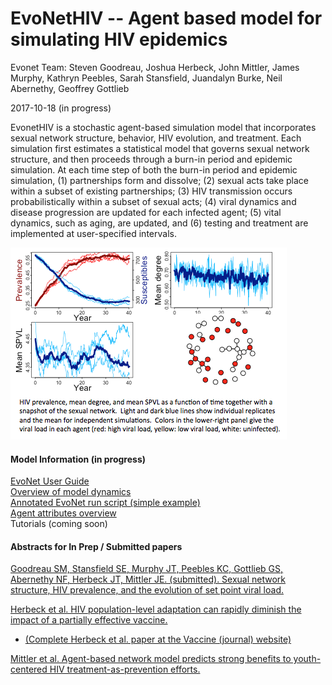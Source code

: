 
# EvoNetHIV -- Agent based model for simulating HIV epidemics

Evonet Team: Steven Goodreau, Joshua Herbeck, John Mittler, James Murphy, Kathryn Peebles, Sarah Stansfield, Juandalyn Burke, Neil Abernethy, Geoffrey Gottlieb

2017-10-18 (in progress)

EvonetHIV is a stochastic agent-based simulation model that incorporates sexual network structure, behavior, HIV evolution, and treatment. Each simulation first estimates a statistical model that governs sexual network structure, and then proceeds through a burn-in period and epidemic simulation. At each time step of both the burn-in period and epidemic simulation, (1) partnerships form and dissolve; (2) sexual acts take place within a subset of existing partnerships; (3) HIV transmission occurs probabilistically within a subset of sexual acts; (4) viral dynamics and disease progression are updated for each infected agent; (5) vital dynamics, such as aging, are updated, and (6) testing and treatment are implemented at user-specified intervals.

![](./img/Prev_mean_degree_network_pic.png)

#### Model Information (in progress)  

[EvoNet User Guide](./files/User_Guide.pdf)  
[Overview of model dynamics](./files/overview_link.md)  
[Annotated EvoNet run script (simple example)](./files/Quick_start_overview.md)  
[Agent attributes overview](./files/EvoNet_Agent_Attributes_Overview.md)  
Tutorials (coming soon)

#### Abstracts for In Prep / Submitted papers

[Goodreau SM, Stansfield SE, Murphy JT, Peebles KC, Gottlieb GS, Abernethy NF, Herbeck JT, Mittler JE. (submitted). Sexual network structure, HIV prevalence, and the evolution of set point viral load.](./files/abstractsGoodreau1.md)    

[Herbeck et al. HIV population-level adaptation can rapidly diminish the impact of a partially effective vaccine.](./files/abstractsHerbeck1.md)
* [(Complete Herbeck et al. paper at the Vaccine (journal) website)](https://authors.elsevier.com/sd/article/S0264-410X(17)31731-0)

[Mittler et al. Agent-based network model predicts strong benefits to youth-centered HIV treatment-as-prevention efforts.](./files/abstractsMittler1.md)
